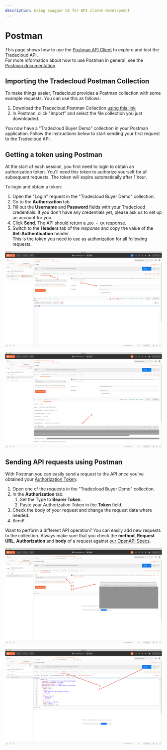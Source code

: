 ```yaml
---
description: Using Swagger UI for API client development
---
```


# Postman

This page shows how to use the [Postman API Client](https://www.postman.com/product/api-client) to explore and test the Tradecloud API.  
For more information about how to use Postman in general, see the [Postman documentation](https://learning.postman.com/docs/postman/launching-postman/introduction/).

## Importing the Tradecloud Postman Collection

To make things easier, Tradecloud provides a Postman collection with some example requests. You can use this as follows:

1. Download the Tradecloud Postman Collection [using this link](https://github.com/tradecloud/tradecloud-docs-api-v2/tree/cd07f44b0599be045b1e6145e3c5aecca141ee5b/api/tools/Tradecloud-Buyer-Demo.postman_collection.json)
2. In Postman, click "Import" and select the file collection you just downloaded.

You now have a "Tradecloud Buyer Demo" collection in your Postman application. Follow the instructions below to start sending your first request to the Tradecloud API.

## Getting a token using Postman

At the start of each session, you first need to login to obtain an authorization token. You'll need this token to authorize yourself for all subsequent requests. The token will expire automatically after 1 hour.

To login and obtain a token:

1. Open the "Login" request in the "Tradecloud Buyer Demo" collection.
2. Go to the **Authorization** tab.
3. Fill out the **Username** and **Password** fields with your Tradecloud credentials. If you don't have any credentials yet, please ask us to set up an account for you.
4. Click **Send**. The API should return a `200 - OK` response. 
5. Switch to the **Headers** tab of the _response_ and copy the value of the **Set-Authentication** header.  
  This is the token you need to use as authorization for all following requests.

![Sending a Login request](../../.gitbook/assets/postman-login-1.png)

![Obtaining the authorization token](../../.gitbook/assets/postman-login-2.png)

## Sending API requests using Postman

With Postman you can easily send a request to the API once you've obtained your [Authorization Token](postman.md#getting-a-token-using-postman):

1. Open one of the requests in the "Tradecloud Buyer Demo" collection.
2. In the **Authorization** tab:
   1. Set the Type to **Bearer Token**.
   2. Paste your Authorization Token in the **Token** field. 
3. Check the body of your request and change the request data where needed.
4. Send!

Want to perform a different API operation? You can easily add new requests to the collection. Always make sure that you check the **method**, **Request URL**, **Authorization** and **body** of a request against [our OpenAPI Specs](https://api.accp.tradecloud1.com/). 

![Set the Authorization Token](../../.gitbook/assets/postman-issue-1.png)

![Send the Request](../../.gitbook/assets/postman-issue-2.png)
